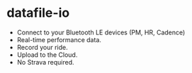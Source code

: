 # datafile-io
- Connect to your Bluetooth LE devices (PM, HR, Cadence)
- Real-time performance data.
- Record your ride.
- Upload to the Cloud.
- No Strava required.
